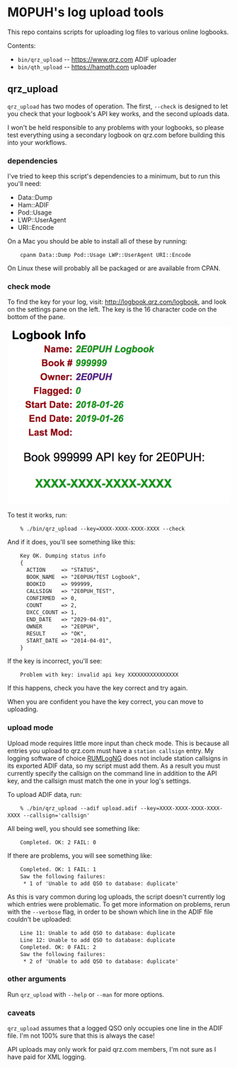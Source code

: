 # M0PUH's log upload tools

This repo contains scripts for uploading log files to various online logbooks.

Contents:

* `bin/qrz_upload` -- https://www.qrz.com ADIF uploader
* `bin/qth_upload` -- https://hamqth.com uploader

## qrz_upload

`qrz_upload` has two modes of operation. The first, `--check` is designed to
let you check that your logbook's API key works, and the second uploads data.

I won't be held responsible to any problems with your logbooks, so please test
everything using a secondary logbook on qrz.com before building this into your
workflows.

### dependencies

I've tried to keep this script's dependencies to a minimum, but to run this
you'll need:

* Data::Dump
* Ham::ADIF
* Pod::Usage
* LWP::UserAgent
* URI::Encode

On a Mac you should be able to install all of these by running:

        cpanm Data::Dump Pod::Usage LWP::UserAgent URI::Encode

On Linux these will probably all be packaged or are available from CPAN.

### check mode

To find the key for your log, visit: http://logbook.qrz.com/logbook, and look
on the settings pane on the left. The key is the 16 character code on the
bottom of the pane.

![](settings.png)

To test it works, run:

        % ./bin/qrz_upload --key=XXXX-XXXX-XXXX-XXXX --check

And if it does, you'll see something like this:

        Key OK. Dumping status info
        {
          ACTION     => "STATUS",
          BOOK_NAME  => "2E0PUH/TEST Logbook",
          BOOKID     => 999999,
          CALLSIGN   => "2E0PUH_TEST",
          CONFIRMED  => 0,
          COUNT      => 2,
          DXCC_COUNT => 1,
          END_DATE   => "2029-04-01",
          OWNER      => "2E0PUH",
          RESULT     => "OK",
          START_DATE => "2014-04-01",
        }

If the key is incorrect, you'll see:

        Problem with key: invalid api key XXXXXXXXXXXXXXXX

If this happens, check you have the key correct and try again.

When you are confident you have the key correct, you can move to uploading.

### upload mode

Upload mode requires little more input than check mode. This is because all
entries you upload to qrz.com must have a `station callsign` entry. 
My logging software of choice [RUMLogNG](http://www.dl2rum.de/rumsoft/RUMLog.html)
does not include station callsigns in its exported ADIF data, so my
script must add them. As a result you must currently specify the callsign on
the command line in addition to the API key, and the callsign must match the
one in your log's settings.

To upload ADIF data, run:

        % ./bin/qrz_upload --adif upload.adif --key=XXXX-XXXX-XXXX-XXXX-XXXX --callsign='callsign'

All being well, you should see something like:

        Completed. OK: 2 FAIL: 0

If there are problems, you will see something like:

        Completed. OK: 1 FAIL: 1
        Saw the following failures:
         * 1 of 'Unable to add QSO to database: duplicate'

As this is vary common during log uploads, the script doesn't currently log
which entries were problematic. To get more information on problems, rerun with
the `--verbose` flag, in order to be shown which line in the ADIF file couldn't
be uploaded:

        Line 11: Unable to add QSO to database: duplicate
        Line 12: Unable to add QSO to database: duplicate
        Completed. OK: 0 FAIL: 2
        Saw the following failures:
         * 2 of 'Unable to add QSO to database: duplicate'

### other arguments

Run `qrz_upload` with `--help` or `--man` for more options.

### caveats

`qrz_upload` assumes that a logged QSO only occupies one line in the ADIF file.
I'm not 100% sure that this is always the case!

API uploads may only work for paid qrz.com members, I'm not sure as I have paid
for XML logging.
